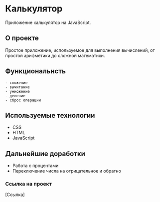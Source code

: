 # Калькулятор

Приложение калькулятор на JavaScript.

## О проекте
Простое приложение, используемое для выполнения вычислений, от простой арифметики до сложной математики.

## Функциональнсть
```
- сложение
- вычитание
- умножение
- деление
- сброс операции
```

## Используемые технологии

* CSS
* HTML
* JavaScript

## Дальнейшие доработки
* Работа с процентами
* Переключение числа на отрицательное и обратно

### Ссылка на проект
[Ссылка]

